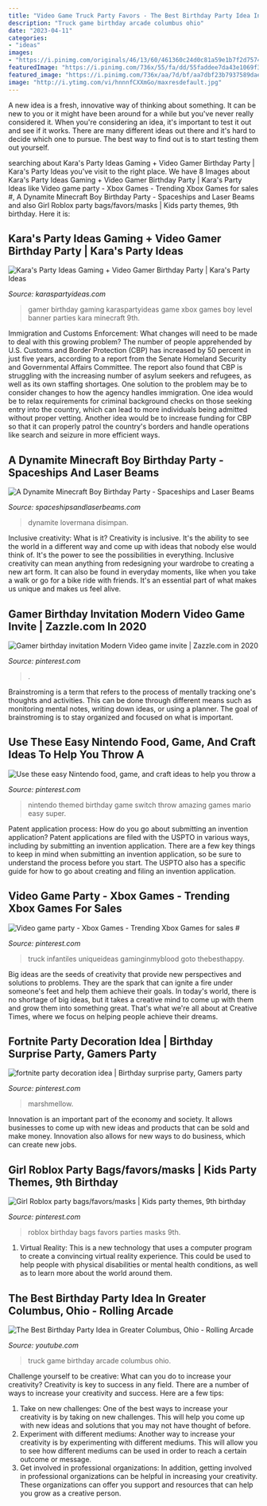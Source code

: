 ```yaml
---
title: "Video Game Truck Party Favors - The Best Birthday Party Idea In Greater Columbus, Ohio"
description: "Truck game birthday arcade columbus ohio"
date: "2023-04-11"
categories:
- "ideas"
images:
- "https://i.pinimg.com/originals/46/13/60/461360c24d0c81a59e1b7f2d7574d92b.jpg"
featuredImage: "https://i.pinimg.com/736x/55/fa/dd/55faddee7da43e1069f3f08fd049693f.jpg"
featured_image: "https://i.pinimg.com/736x/aa/7d/bf/aa7dbf23b7937589dae17606fbfe8365.jpg"
image: "http://i.ytimg.com/vi/hnnnfCXXmGo/maxresdefault.jpg"
---
```



A new idea is a fresh, innovative way of thinking about something. It can be new to you or it might have been around for a while but you've never really considered it. When you're considering an idea, it's important to test it out and see if it works. There are many different ideas out there and it's hard to decide which one to pursue. The best way to find out is to start testing them out yourself.

	

		
searching about Kara&#039;s Party Ideas Gaming + Video Gamer Birthday Party | Kara&#039;s Party Ideas you've visit to the right place. We have 8 Images about Kara&#039;s Party Ideas Gaming + Video Gamer Birthday Party | Kara&#039;s Party Ideas like Video game party - Xbox Games - Trending Xbox Games for sales #, A Dynamite Minecraft Boy Birthday Party - Spaceships and Laser Beams and also Girl Roblox party bags/favors/masks | Kids party themes, 9th birthday. Here it is:
		
    
## Kara&#039;s Party Ideas Gaming + Video Gamer Birthday Party | Kara&#039;s Party Ideas

<img loading=lazy src="https://karaspartyideas.com/wp-content/uploads/2017/03/Gaming-Video-Gamer-Birthday-Party-via-Karas-Party-Ideas-KarasPartyIdeas.com8_.jpeg" onerror="this.onerror=null;this.src='https://tse3.mm.bing.net/th?id=OIP.6gLlzMMvZS0uzwGRlG4RIQHaLL&amp;pid=15.1';" alt="Kara&#039;s Party Ideas Gaming + Video Gamer Birthday Party | Kara&#039;s Party Ideas">

_Source: karaspartyideas.com_

>gamer birthday gaming karaspartyideas game xbox games boy level banner parties kara minecraft 9th. 

	

Immigration and Customs Enforcement: What changes will need to be made to deal with this growing problem?
The number of people apprehended by U.S. Customs and Border Protection (CBP) has increased by 50 percent in just five years, according to a report from the Senate Homeland Security and Governmental Affairs Committee. The report also found that CBP is struggling with the increasing number of asylum seekers and refugees, as well as its own staffing shortages.
One solution to the problem may be to consider changes to how the agency handles immigration. One idea would be to relax requirements for criminal background checks on those seeking entry into the country, which can lead to more individuals being admitted without proper vetting. Another idea would be to increase funding for CBP so that it can properly patrol the country's borders and handle operations like search and seizure in more efficient ways.

    
## A Dynamite Minecraft Boy Birthday Party - Spaceships And Laser Beams

<img loading=lazy src="https://spaceshipsandlaserbeams.com/wp-content/uploads/2015/09/boys-minecraft-birthday-party-ideas.jpg" onerror="this.onerror=null;this.src='https://tse3.mm.bing.net/th?id=OIP.Bcr7r0-na_cOhk6R30e-MgHaLH&amp;pid=15.1';" alt="A Dynamite Minecraft Boy Birthday Party - Spaceships and Laser Beams">

_Source: spaceshipsandlaserbeams.com_

>dynamite lovermana disimpan. 

	

Inclusive creativity: What is it?
Creativity is inclusive. It's the ability to see the world in a different way and come up with ideas that nobody else would think of. It's the power to see the possibilities in everything. Inclusive creativity can mean anything from redesigning your wardrobe to creating a new art form. It can also be found in everyday moments, like when you take a walk or go for a bike ride with friends. It's an essential part of what makes us unique and makes us feel alive.

    
## Gamer Birthday Invitation Modern Video Game Invite | Zazzle.com In 2020

<img loading=lazy src="https://i.pinimg.com/736x/aa/7d/bf/aa7dbf23b7937589dae17606fbfe8365.jpg" onerror="this.onerror=null;this.src='https://tse4.mm.bing.net/th?id=OIP.Vdw6lQSVFvD_AXcsPvgEtwHaHa&amp;pid=15.1';" alt="Gamer birthday invitation Modern Video game invite | Zazzle.com in 2020">

_Source: pinterest.com_

>. 

	

Brainstroming is a term that refers to the process of mentally tracking one's thoughts and activities. This can be done through different means such as monitoring mental notes, writing down ideas, or using a planner. The goal of brainstroming is to stay organized and focused on what is important.

    
## Use These Easy Nintendo Food, Game, And Craft Ideas To Help You Throw A

<img loading=lazy src="https://i.pinimg.com/originals/46/13/60/461360c24d0c81a59e1b7f2d7574d92b.jpg" onerror="this.onerror=null;this.src='https://tse2.mm.bing.net/th?id=OIP.m0dsGQbTut0IKZzyworKXAHaKl&amp;pid=15.1';" alt="Use these easy Nintendo food, game, and craft ideas to help you throw a">

_Source: pinterest.com_

>nintendo themed birthday game switch throw amazing games mario easy super. 

	

Patent application process: How do you go about submitting an invention application?
Patent applications are filed with the USPTO in various ways, including by submitting an invention application. There are a few key things to keep in mind when submitting an invention application, so be sure to understand the process before you start. The USPTO also has a specific guide for how to go about creating and filing an invention application.

    
## Video Game Party - Xbox Games - Trending Xbox Games For Sales #

<img loading=lazy src="https://i.pinimg.com/736x/b0/9c/83/b09c83a294e075fbd4b7d22cbc0073f4.jpg" onerror="this.onerror=null;this.src='https://tse2.mm.bing.net/th?id=OIP.XUhbXb15c14m55aArWQ0OwHaJ3&amp;pid=15.1';" alt="Video game party - Xbox Games - Trending Xbox Games for sales #">

_Source: pinterest.com_

>truck infantiles uniqueideas gaminginmyblood goto thebesthappy. 

	

Big ideas are the seeds of creativity that provide new perspectives and solutions to problems. They are the spark that can ignite a fire under someone's feet and help them achieve their goals. In today's world, there is no shortage of big ideas, but it takes a creative mind to come up with them and grow them into something great. That's what we're all about at Creative Times, where we focus on helping people achieve their dreams.

    
## Fortnite Party Decoration Idea | Birthday Surprise Party, Gamers Party

<img loading=lazy src="https://i.pinimg.com/736x/55/fa/dd/55faddee7da43e1069f3f08fd049693f.jpg" onerror="this.onerror=null;this.src='https://tse1.mm.bing.net/th?id=OIP.p-X1TD4J0MUqkesnL02xpQHaHa&amp;pid=15.1';" alt="fortnite party decoration idea | Birthday surprise party, Gamers party">

_Source: pinterest.com_

>marshmellow. 

	

Innovation is an important part of the economy and society. It allows businesses to come up with new ideas and products that can be sold and make money. Innovation also allows for new ways to do business, which can create new jobs.

    
## Girl Roblox Party Bags/favors/masks | Kids Party Themes, 9th Birthday

<img loading=lazy src="https://i.pinimg.com/736x/f2/6e/b9/f26eb907069d1bb765c6c70e0bdb3762.jpg" onerror="this.onerror=null;this.src='https://tse1.mm.bing.net/th?id=OIP.0vcOkL2tt6JM3577o_-siwHaJ3&amp;pid=15.1';" alt="Girl Roblox party bags/favors/masks | Kids party themes, 9th birthday">

_Source: pinterest.com_

>roblox birthday bags favors parties masks 9th. 

	

1. Virtual Reality: This is a new technology that uses a computer program to create a convincing virtual reality experience. This could be used to help people with physical disabilities or mental health conditions, as well as to learn more about the world around them. 

    
## The Best Birthday Party Idea In Greater Columbus, Ohio - Rolling Arcade

<img loading=lazy src="http://i.ytimg.com/vi/hnnnfCXXmGo/maxresdefault.jpg" onerror="this.onerror=null;this.src='https://tse2.mm.bing.net/th?id=OIP.wRaNl823VgwuSNppZfCNYQHaEK&amp;pid=15.1';" alt="The Best Birthday Party Idea in Greater Columbus, Ohio - Rolling Arcade">

_Source: youtube.com_

>truck game birthday arcade columbus ohio. 

	

Challenge yourself to be creative: What can you do to increase your creativity?
Creativity is key to success in any field. There are a number of ways to increase your creativity and success. Here are a few tips: 
1. Take on new challenges: One of the best ways to increase your creativity is by taking on new challenges. This will help you come up with new ideas and solutions that you may not have thought of before. 
2. Experiment with different mediums: Another way to increase your creativity is by experimenting with different mediums. This will allow you to see how different mediums can be used in order to reach a certain outcome or message. 
3. Get involved in professional organizations: In addition, getting involved in professional organizations can be helpful in increasing your creativity. These organizations can offer you support and resources that can help you grow as a creative person.

